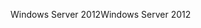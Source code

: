 <span data-ttu-id="97ddf-101">Windows Server 2012</span><span class="sxs-lookup"><span data-stu-id="97ddf-101">Windows Server 2012</span></span>